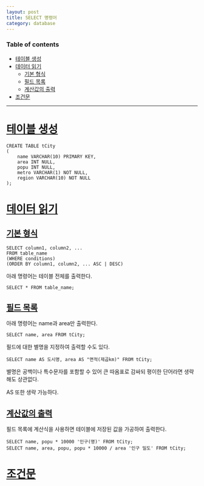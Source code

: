 ```yaml
---
layout: post
title: SELECT 명령어
category: database
---
```


### Table of contents
- [테이블 생성](#테이블-생성)
- [데이터 읽기](#데이터-읽기)
	- [기본 형식](#기본-형식)
	- [필드 목록](#필드-목록)
	- [계산값의 출력](#계산값의-출력)
- [조건문](#조건문)

---

# [테이블 생성](#테이블-생성)
```
CREATE TABLE tCity
(
	name VARCHAR(10) PRIMARY KEY,
	area INT NULL,
	popu INT NULL,
	metro VARCHAR(1) NOT NULL,
	region VARCHAR(10) NOT NULL
);
```
# [데이터 읽기](#데이터-읽기)
## [기본 형식](#기본-형식)
```
SELECT column1, column2, ...
FROM table_name
(WHERE conditions)
(ORDER BY column1, column2, ... ASC | DESC)
```

아래 명령어는 테이블 전체를 출력한다.

`SELECT * FROM table_name;`

## [필드 목록](#필드-목록)

아래 명령어는 name과 area만 출력한다.

`SELECT name, area FROM tCity;`

필드에 대한 별명을 지정하여 출력할 수도 있다.

`SELECT name AS 도시명, area AS "면적(제곱km)" FROM tCity;`


별명은 공백이나 특수문자를 포함할 수 있어 큰 따옴표로 감싸되 평이한 단어라면 생략해도 상관없다.

AS 또한 생략 가능하다.

## [계산값의 출력](#계산값의-출력)
필드 목록에 계산식을 사용하면 테이블에 저장된 값을 가공하여 출력한다.
```
SELECT name, popu * 10000 '인구(명)' FROM tCity;
SELECT name, area, popu, popu * 10000 / area '인구 밀도' FROM tCity;
```

# [조건문](#조건문)
